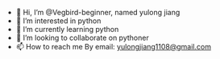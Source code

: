 - 👋 Hi, I’m @Vegbird-beginner, named yulong jiang
- 👀 I’m interested in python
- 🌱 I’m currently learning python
- 💞️ I’m looking to collaborate on pythoner
- 📫 How to reach me By email: yulongjiang1108@gmail.com

<!---
Vegbird-beginner/Vegbird-beginner is a ✨ special ✨ repository because its `README.md` (this file) appears on your GitHub profile.
You can click the Preview link to take a look at your changes.
--->
